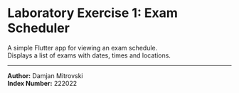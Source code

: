 # Laboratory Exercise 1: Exam Scheduler

A simple Flutter app for viewing an exam schedule.  
Displays a list of exams with dates, times and locations.

---

**Author:** Damjan Mitrovski  
**Index Number:** 222022
